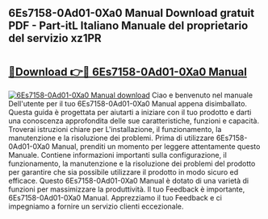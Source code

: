 ## 6Es7158-0Ad01-0Xa0 Manual Download gratuit PDF - Part-itL Italiano Manuale del proprietario del servizio xz1PR

# <h2><a href="http://dfftf2x.blite.top/?on=6Es7158-0Ad01-0Xa0+Manual">🔗Download 👉🔴 6Es7158-0Ad01-0Xa0 Manual</a></h2>

[![6Es7158-0Ad01-0Xa0 Manual download](https://i.imgur.com/lujVjoI.png)](http://dfftf2x.blite.top/?on=6Es7158-0Ad01-0Xa0+Manual)
Ciao e benvenuto nel manuale Dell'utente per il tuo 6Es7158-0Ad01-0Xa0 Manual appena disimballato. Questa guida è progettata per aiutarti a iniziare con il tuo prodotto e darti una conoscenza approfondita delle sue caratteristiche, funzioni e capacità. Troverai istruzioni chiare per L'installazione, il funzionamento, la manutenzione e la risoluzione dei problemi. Prima di utilizzare 6Es7158-0Ad01-0Xa0 Manual, prenditi un momento per leggere attentamente questo Manuale. Contiene informazioni importanti sulla configurazione, il funzionamento, la manutenzione e la risoluzione dei problemi del prodotto per garantire che sia possibile utilizzare il prodotto in modo sicuro ed efficace. Questo 6Es7158-0Ad01-0Xa0 Manual è dotato di una varietà di funzioni per massimizzare la produttività. Il tuo Feedback è importante, 6Es7158-0Ad01-0Xa0 Manual. Apprezziamo il tuo Feedback e ci impegniamo a fornire un servizio clienti eccezionale.
